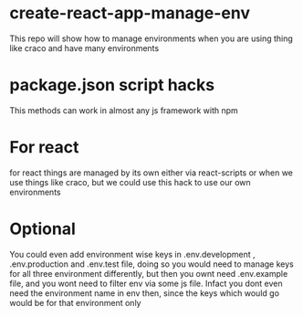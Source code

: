# create-react-app-manage-env
This repo will show how to manage environments when you are using thing like craco and have many environments

# package.json script hacks
This methods can work in almost any js framework with npm

# For react
for react things are managed by its own either via react-scripts or when we use things like craco, but we could use this hack to use our own environments

# Optional
You could even add environment wise keys in .env.development , .env.production and .env.test file, doing so you would need to manage keys for all three environment differently, but then you ownt need .env.example file, and you wont need to filter env via some js file. Infact you dont even need the environment name in env then, since the keys which would go would be for that environment only

